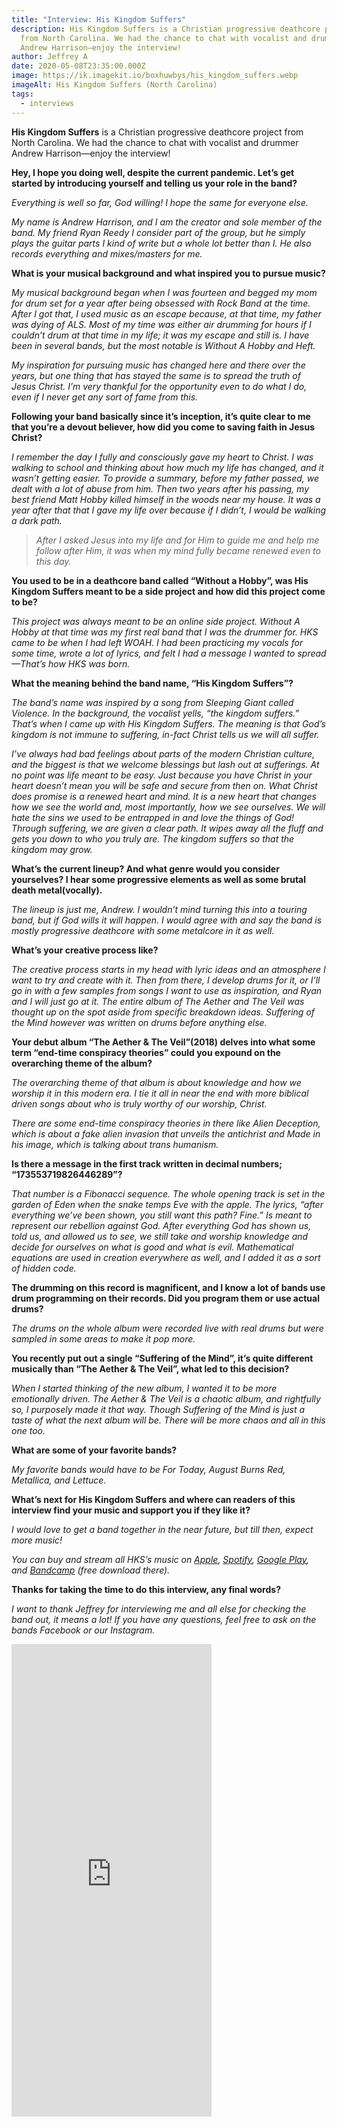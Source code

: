 ```yaml
---
title: "Interview: His Kingdom Suffers"
description: His Kingdom Suffers is a Christian progressive deathcore project
  from North Carolina. We had the chance to chat with vocalist and drummer
  Andrew Harrison—enjoy the interview!
author: Jeffrey A
date: 2020-05-08T23:35:00.000Z
image: https://ik.imagekit.io/boxhuwbys/his_kingdom_suffers.webp
imageAlt: His Kingdom Suffers (North Carolina)
tags:
  - interviews
---
```

**His Kingdom Suffers** is a Christian progressive deathcore project from North Carolina. We had the chance to chat with vocalist and drummer Andrew Harrison—enjoy the interview!

**Hey, I hope you doing well, despite the current pandemic. Let’s get started by introducing yourself and telling us your role in the band?**

*Everything is well so far, God willing! I hope the same for everyone else.*

*My name is Andrew Harrison, and I am the creator and sole member of the band. My friend Ryan Reedy I consider part of the group, but he simply plays the guitar parts I kind of write but a whole lot better than I. He also records everything and mixes/masters for me.*

**What is your musical background and what inspired you to pursue music?**

*My musical background began when I was fourteen and begged my mom for drum set for a year after being obsessed with Rock Band at the time. After I got that, I used music as an escape because, at that time, my father was dying of ALS. Most of my time was either air drumming for hours if I couldn’t drum at that time in my life; it was my escape and still is. I have been in several bands, but the most notable is Without A Hobby and Heft.*

*My inspiration for pursuing music has changed here and there over the years, but one thing that has stayed the same is to spread the truth of Jesus Christ. I’m very thankful for the opportunity even to do what I do, even if I never get any sort of fame from this.*

**Following your band basically since it’s inception, it’s quite clear to me that you’re a devout believer, how did you come to saving faith in Jesus Christ?**

*I remember the day I fully and consciously gave my heart to Christ. I was walking to school and thinking about how much my life has changed, and it wasn’t getting easier. To provide a summary, before my father passed, we dealt with a lot of abuse from him. Then two years after his passing, my best friend Matt Hobby killed himself in the woods near my house. It was a year after that that I gave my life over because if I didn’t, I would be walking a dark path.*

> *After I asked Jesus into my life and for Him to guide me and help me follow after Him, it was when my mind fully became renewed even to this day.*

**You used to be in a deathcore band called “Without a Hobby”, was His Kingdom Suffers meant to be a side project and how did this project come to be?**

*This project was always meant to be an online side project. Without A Hobby at that time was my first real band that I was the drummer for. HKS came to be when I had left WOAH. I had been practicing my vocals for some time, wrote a lot of lyrics, and felt I had a message I wanted to spread—That’s how HKS was born.*

**What the meaning behind the band name, “His Kingdom Suffers”?**

*The band’s name was inspired by a song from Sleeping Giant called Violence. In the background, the vocalist yells, “the kingdom suffers.” That’s when I came up with His Kingdom Suffers. The meaning is that God’s kingdom is not immune to suffering, in-fact Christ tells us we will all suffer.*

*I’ve always had bad feelings about parts of the modern Christian culture, and the biggest is that we welcome blessings but lash out at sufferings. At no point was life meant to be easy. Just because you have Christ in your heart doesn’t mean you will be safe and secure from then on. What Christ does promise is a renewed heart and mind. It is a new heart that changes how we see the world and, most importantly, how we see ourselves. We will hate the sins we used to be entrapped in and love the things of God! Through suffering, we are given a clear path. It wipes away all the fluff and gets you down to who you truly are. The kingdom suffers so that the kingdom may grow.*

 **What’s the current lineup? And what genre would you consider yourselves? I hear some progressive elements as well as some brutal death metal(vocally).**

*The lineup is just me, Andrew. I wouldn’t mind turning this into a touring band, but if God wills it will happen. I would agree with and say the band is mostly progressive deathcore with some metalcore in it as well.*

**What’s your creative process like?**

*The creative process starts in my head with lyric ideas and an atmosphere I want to try and create with it. Then from there, I develop drums for it, or I’ll go in with a few samples from songs I want to use as inspiration, and Ryan and I will just go at it. The entire album of The Aether and The Veil was thought up on the spot aside from specific breakdown ideas. Suffering of the Mind however was written on drums before anything else.*

**Your debut album “The Aether & The Veil”(2018) delves into what some term “end-time conspiracy theories” could you expound on the overarching theme of the album?**

*The overarching theme of that album is about knowledge and how we worship it in this modern era. I tie it all in near the end with more biblical driven songs about who is truly worthy of our worship, Christ.*

*There are some end-time conspiracy theories in there like Alien Deception, which is about a fake alien invasion that unveils the antichrist and Made in his image, which is talking about trans humanism.*

 **Is there a message in the first track written in decimal numbers; “173553719826446289”?**

*That number is a Fibonacci sequence. The whole opening track is set in the garden of Eden when the snake temps Eve with the apple. The lyrics, “after everything we’ve been shown, you still want this path? Fine.” Is meant to represent our rebellion against God. After everything God has shown us, told us, and allowed us to see, we still take and worship knowledge and decide for ourselves on what is good and what is evil. Mathematical equations are used in creation everywhere as well, and I added it as a sort of hidden code.*

**The drumming on this record is magnificent, and I know a lot of bands use drum programming on their records. Did you program them or use actual drums?**

*The drums on the whole album were recorded live with real drums but were sampled in some areas to make it pop more.*

**You recently put out a single “Suffering of the Mind”, it’s quite different musically than “The Aether & The Veil”, what led to this decision?**

*When I started thinking of the new album, I wanted it to be more emotionally driven. The Aether & The Veil is a chaotic album, and rightfully so, I purposely made it that way. Though Suffering of the Mind is just a taste of what the next album will be. There will be more chaos and all in this one too.*

**What are some of your favorite bands?**

*My favorite bands would have to be For Today, August Burns Red, Metallica, and Lettuce.*

**What’s next for His Kingdom Suffers and where can readers of this interview find your music and support you if they like it?**

*I would love to get a band together in the near future, but till then, expect more music!*

*You can buy and stream all HKS’s music on <a href="https://music.apple.com/au/album/the-aether-the-veil/1436456994" target="_blank">Apple</a>, <a href="https://open.spotify.com/artist/2YBt8POPqmR4f6chqIUlU6" target="_blank">Spotify</a>, <a href="https://play.google.com/store/apps/theme/promotion_gpm_shutdown_ctp" target="_blank">Google Play</a>, and <a href="https://hiskingdomsuffers1.bandcamp.com/album/the-aether-the-veil-remastered-instrumentals-2" target="_blank">Bandcamp</a> (free download there).*

 **Thanks for taking the time to do this interview, any final words?**

*I want to thank Jeffrey for interviewing me and all else for checking the band out, it means a lot! If you have any questions, feel free to ask on the bands Facebook or our Instagram.*



*<iframe style="border: 0; width: 320px; height: 756px;" src="https://bandcamp.com/EmbeddedPlayer/album=491218250/size=large/bgcol=333333/linkcol=0f91ff/transparent=true/" seamless><a href="https://hiskingdomsuffers1.bandcamp.com/album/the-aether-the-veil-remastered-instrumentals-2">The Aether &amp; The Veil (Remastered &amp; Instrumentals) by His Kingdom Suffers</a></iframe>*
